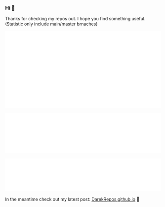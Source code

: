 ### Hi 👋

Thanks for checking my repos out. I hope you find something useful.
(Statistic only include main/master brnaches)

![Metrics](/metrics.classic.svg)

![Metrics](/metrics.plugin.languages.svg)

![Metrics](/metrics.plugin.stackoverflow.svg)

In the meantime check out my latest post: [DarekRepos.github.io](https://DarekRepos.github.io) 🚀

